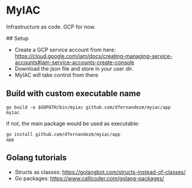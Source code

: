 # MyIAC

Infrastructure as code. GCP for now.

## Setup

* Create a GCP service account from here: https://cloud.google.com/iam/docs/creating-managing-service-accounts#iam-service-accounts-create-console
* Download the json file and store in your user dir.
* MyIAC will take control from there

## Build with custom executable name

```
go build -o $GOPATH/bin/myiac github.com/dfernandezm/myiac/app
myiac
```

if not, the main package would be used as executable:

```
go install github.com/dfernandezm/myiac/app
app
```

## Golang tutorials

* Structs as classes: https://golangbot.com/structs-instead-of-classes/
* Go packages: https://www.callicoder.com/golang-packages/
